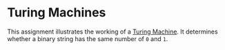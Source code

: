 # Turing Machines

This assignment illustrates the working of a [Turing Machine](https://en.wikipedia.org/wiki/Turing_machine).
It determines whether a binary string has the same number of `0` and `1`.
